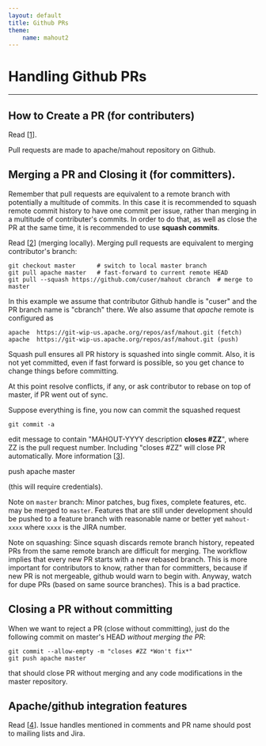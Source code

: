 ```yaml
---
layout: default
title: Github PRs
theme: 
    name: mahout2
---
```



# Handling Github PRs #

----------


## How to Create a PR (for contributers)

Read [[1]]. 

Pull requests are made to apache/mahout repository on Github. 

## Merging a PR and Closing it (for committers). 

Remember that pull requests are equivalent to a remote branch with potentially a multitude of commits. 
In this case it is recommended to squash remote commit history to have one commit per issue, rather 
than merging in a multitude of contributer's commits. In order to do that, as well as close the PR at the 
same time, it is recommended to use **squash commits**.

Read [[2]] (merging locally). Merging pull requests are equivalent to merging contributor's branch:

    git checkout master      # switch to local master branch
    git pull apache master   # fast-forward to current remote HEAD
    git pull --squash https://github.com/cuser/mahout cbranch  # merge to master 


In this example we assume that contributor Github handle is "cuser" and the PR branch name is "cbranch" there. We also 
assume that *apache* remote is configured as 

    apache  https://git-wip-us.apache.org/repos/asf/mahout.git (fetch)
    apache  https://git-wip-us.apache.org/repos/asf/mahout.git (push)


Squash pull ensures all PR history is squashed into single commit. Also, it is not yet committed, even if 
fast forward is possible, so you get chance to change things before committing.

At this point resolve conflicts, if any, or ask contributor to rebase on top of master, if PR went out of sync.

Suppose everything is fine, you now can commit the squashed request 

    git commit -a

edit message to contain "MAHOUT-YYYY description **closes #ZZ**", where ZZ is the pull request number. 
Including "closes #ZZ" will close PR automatically. More information [[3]].

   push apache master

(this will require credentials).

Note on `master` branch: Minor patches, bug fixes, complete features, etc. may be merged to `master`.  Features that 
are still under development should be pushed to a feature branch with reasonable name or better yet `mahout-xxxx` where 
`xxxx` is the JIRA number. 

Note on squashing: Since squash discards remote branch history, repeated PRs from the same remote branch are 
difficult for merging. The workflow implies that every new PR starts with a new rebased branch. This is more 
important for contributors to know, rather than for committers, because if new PR is not mergeable, github
would warn to begin with. Anyway, watch for dupe PRs (based on same source branches). This is a bad practice.
     
## Closing a PR without committing 

When we want to reject a PR (close without committing), just do the following commit on master's HEAD 
*without merging the PR*: 

    git commit --allow-empty -m "closes #ZZ *Won't fix*"
    git push apache master

that should close PR without merging and any code modifications in the master repository.

## Apache/github integration features 

Read [[4]]. Issue handles mentioned in comments and PR name should post to mailing lists and Jira.


[1]: https://help.github.com/articles/creating-a-pull-request
[2]: https://help.github.com/articles/merging-a-pull-request#merging-locally
[3]: https://help.github.com/articles/closing-issues-via-commit-messages
[4]: https://blogs.apache.org/infra/entry/improved_integration_between_apache_and
